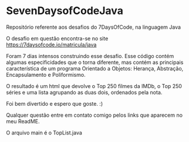 # SevenDaysofCodeJava
Repositório referente aos desafios do 7DaysOfCode, na linguagem Java

O desafio em questão encontra-se no site https://7daysofcode.io/matricula/java

Foram 7 dias intensos construindo esse desafio. Esse código contém algumas especificidades que o torna diferente, mas contém as principais característica de um programa Orientado a Objetos: Herança, Abstração, Encapsulamento e Poliformismo.

O resultado é um html que devolve o Top 250 filmes da IMDb, o Top 250 séries e uma lista agrupando as duas dois, ordenados pela nota.

Foi bem divertido e espero que goste. :)

Qualquer questão entre em contato comigo pelos links que aparecem no meu ReadME.

O arquivo main é o TopList.java
